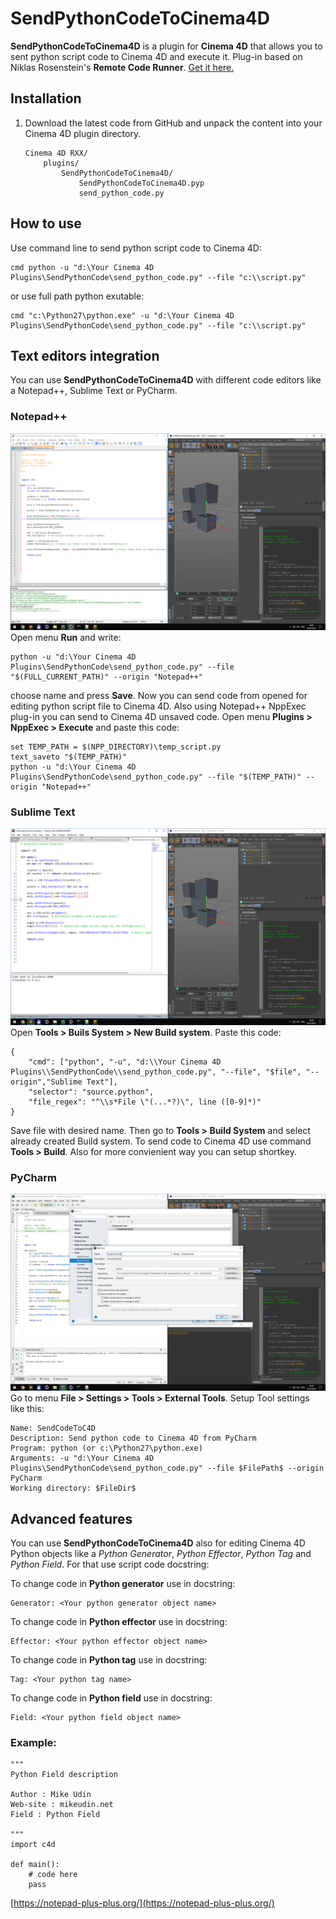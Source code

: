 
# SendPythonCodeToCinema4D

**SendPythonCodeToCinema4D** is a plugin for **Cinema 4D** that allows you to sent python script code to Cinema 4D and execute it. Plug-in based on Niklas Rosenstein's **Remote Code Runner**. [Get it here.](https://github.com/markkorput/sublime-script/tree/feature/no-particle-system) 

## Installation

1.  Download the latest code from GitHub and unpack the content into your Cinema 4D plugin directory.
    
    ```
    Cinema 4D RXX/
        plugins/
            SendPythonCodeToCinema4D/
                SendPythonCodeToCinema4D.pyp
                send_python_code.py
    
    ```
      
## How to use

Use command line to send python script code to Cinema 4D:
```
cmd python -u "d:\Your Cinema 4D Plugins\SendPythonCode\send_python_code.py" --file "c:\\script.py"
``` 
or use full path python exutable: 
```
cmd "c:\Python27\python.exe" -u "d:\Your Cinema 4D Plugins\SendPythonCode\send_python_code.py" --file "c:\\script.py"
```

## Text editors integration
You can use **SendPythonCodeToCinema4D** with different code editors like a Notepad++, Sublime Text or PyCharm.

### Notepad++

![Preview Image](npp_example.png)
Open menu **Run** and write:
```
python -u "d:\Your Cinema 4D Plugins\SendPythonCode\send_python_code.py" --file "$(FULL_CURRENT_PATH)" --origin "Notepad++"
```
choose name and press **Save**. Now you can send code from opened for editing python script file to Cinema 4D.
Also using Notepad++ NppExec plug-in you can send to Cinema 4D unsaved code. Open menu **Plugins > NppExec > Execute** and paste this code:
```
set TEMP_PATH = $(NPP_DIRECTORY)\temp_script.py
text_saveto "$(TEMP_PATH)"
python -u "d:\Your Cinema 4D Plugins\SendPythonCode\send_python_code.py" --file "$(TEMP_PATH)" --origin "Notepad++"
``` 
### Sublime Text
![Preview Image](sublime_example.png)
Open **Tools > Buils System > New Build system**. Paste this code:
```
{
    "cmd": ["python", "-u", "d:\\Your Cinema 4D Plugins\\SendPythonCode\\send_python_code.py", "--file", "$file", "--origin","Sublime Text"],
    "selector": "source.python",
    "file_regex": "^\\s*File \"(...*?)\", line ([0-9]*)"
}
```
Save file with desired name. Then go to **Tools > Build System** and select already created  Build system. To send code to Cinema 4D use command **Tools > Build**. Also for more convienient way you can setup shortkey.

### PyCharm  
![Preview Image](pycharm_example.png)
Go to menu **File > Settings > Tools > External Tools**. 
Setup Tool settings like this:
```
Name: SendCodeToC4D
Description: Send python code to Cinema 4D from PyCharm 
Program: python (or c:\Python27\python.exe)
Arguments: -u "d:\Your Cinema 4D Plugins\SendPythonCode\send_python_code.py" --file $FilePath$ --origin PyCharm
Working directory: $FileDir$
```
## Advanced features
You can use **SendPythonCodeToCinema4D** also for editing Cinema 4D Python objects like a *Python Generator*, *Python Effector*, *Python Tag* and *Python Field*. For that use script code docstring:

To change code in **Python generator** use in docstring:
```
Generator: <Your python generator object name>
``` 
To change code in **Python effector** use in docstring:
```
Effector: <Your python effector object name>
``` 
To change code in **Python tag** use in docstring:
```
Tag: <Your python tag name>
``` 
To change code in **Python field** use in docstring:
```
Field: <Your python field object name>
``` 

### Example:
```
"""
Python Field description

Author : Mike Udin
Web-site : mikeudin.net
Field : Python Field

"""
import c4d

def main():
	# code here
    pass
```

[https://notepad-plus-plus.org/](https://notepad-plus-plus.org/)

 
